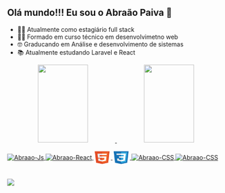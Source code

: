 ## Olá mundo!!! Eu sou o Abraão Paiva 👋

- 👨‍💻 Atualmente como estagiário full stack
- 👨‍🎓 Formado em curso técnico em desenvolvimetno web
- 🤓 Graducando em Análise e desenvolvimento de sistemas
- 📚 Atualmente estudando Laravel e React

<div align="center">
  <a href="https://github.com/AbraaoPaiva">
  <img width="48%" height="180em" src="https://github-readme-stats.vercel.app/api?username=AbraaoPaiva&show_icons=true&theme=dark&include_all_commits=true&count_private=true"/>
  <img width="48%"height="180em" src="https://github-readme-stats.vercel.app/api/top-langs/?username=AbraaoPaiva&layout=compact&langs_count=7&theme=dark"/>
</div>

<div style="display: inline_block"><br>
  <img align="center" alt="Abraao-Js" height="30" width="40" src="https://cdn.jsdelivr.net/gh/devicons/devicon/icons/javascript/javascript-plain.svg">
  <img align="center" alt="Abraao-React" height="30" width="40" src="https://cdn.jsdelivr.net/gh/devicons/devicon/icons/react/react-original-wordmark.svg">
  <img align="center" alt="Abraao-HTML" height="30" width="40" src="https://raw.githubusercontent.com/devicons/devicon/master/icons/html5/html5-original.svg">
  <img align="center" alt="Abraao-CSS" height="30" width="40" src="https://raw.githubusercontent.com/devicons/devicon/master/icons/css3/css3-original.svg">
  <img align="center" alt="Abraao-CSS" height="30" width="40" src="https://cdn.jsdelivr.net/gh/devicons/devicon/icons/php/php-plain.svg">
  <img align="center" alt="Abraao-CSS" height="30" width="40" src="https://cdn.jsdelivr.net/gh/devicons/devicon/icons/laravel/laravel-plain-wordmark.svg">
</div>
  
  <div> 
    <br><br>
  <a href="https://www.linkedin.com/in/abraaopaiva/" target="_blank"><img src="https://img.shields.io/badge/-LinkedIn-%230077B5?style=for-the-badge&logo=linkedin&logoColor=white" target="_blank"></a> 
</div>
